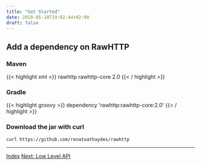 ```yaml
---
title: "Get Started"
date: 2018-05-10T19:02:44+02:00
draft: false
---
```


## Add a dependency on RawHTTP

### Maven

{{< highlight xml >}}
<dependency>
    <groupId>rawhttp</groupId>
    <artifactId>rawhttp-core</artifactId>
    <version>2.0</version>
</dependency>
{{< / highlight >}}

### Gradle

{{< highlight groovy >}}
dependency 'rawhttp:rawhttp-core:2.0'
{{< / highlight >}}

### Download the jar with curl

```
curl https://github.com/renatoathaydes/rawhttp
```

<hr>

[Index](/rawhttp/docs) [Next: Low Level API](/rawhttp/docs/low-level-api)
